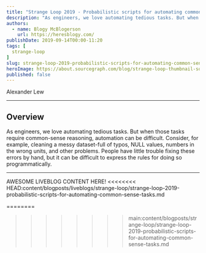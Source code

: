 ```yaml
---
title: "Strange Loop 2019 - Probabilistic scripts for automating common-sense tasks"
description: "As engineers, we love automating tedious tasks. But when those tasks require common-sense reasoning, automation can be difficult. Consider, for example, cleaning a messy dataset-full of typos, NULL values, numbers in the wrong units, and other problems. People have little trouble fixing these errors by hand, but it can be difficult to express the rules for doing so programmatically."
authors:
  - name: Blogy McBlogerson
    url: https://heresblogy.com/
publishDate: 2019-09-14T00:00-11:20
tags: [
  strange-loop
]
slug: strange-loop-2019-probabilistic-scripts-for-automating-common-sense-tasks
heroImage: https://about.sourcegraph.com/blog/strange-loop-thumbnail-square-v2.jpg
published: false
---
```


<div className="container p-0 liveblog-presenters d-flex w-100 text-center">
  <div className="row m-0 w-100">
      <p className=" mr-12 m-0 w-100">
        <span className="liveblog-presenters__name">Alexander Lew</span>
        <a href="https://github.com/alex-lew" target="_blank" title="GitHub"><i className="fa fa-github pr-2"></i></a>
        <a href="http://alexlew.net" target="_blank" title="Speaker's site"><i className="fa fa-globe pr-2"></i></a>
      </p>
  </div>
</div>

---

## Overview

As engineers, we love automating tedious tasks. But when those tasks require common-sense reasoning, automation can be difficult. Consider, for example, cleaning a messy dataset-full of typos, NULL values, numbers in the wrong units, and other problems. People have little trouble fixing these errors by hand, but it can be difficult to express the rules for doing so programmatically.

---

AWESOME LIVEBLOG CONTENT HERE!
<<<<<<<< HEAD:content/blogposts/liveblogs/strange-loop/strange-loop-2019-probabilistic-scripts-for-automating-common-sense-tasks.md

<!-- Note on images
  Images (e.g. my_image.jpg) should be put in the `website/static/blog/strange-loop-2019` directory, with the path to the image in your post being `/blog/strange-loop-2019/my_image.jpg`. If you'd rather host the images somewhere else for ease of use, that's fine too.

  Please also try to keep your images to a reasonable size by:
    - Using JPEG compression, unless image is mostly solid color
    - JPEG compression set between 60%-80%
    - Resizing the image to be no wider then 750px
    - If PNG, use a tool like ImageOptim (https://imageoptim.com/mac) to optimize the file size

  I suggest re-sizing and compressing all the images in one batch as a last step.
-->
========
>>>>>>>> main:content/blogposts/strange-loop/strange-loop-2019-probabilistic-scripts-for-automating-common-sense-tasks.md
